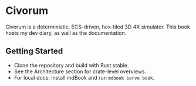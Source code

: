 # Civorum

Civorum is a deterministic, ECS-driven, hex-tiled 3D 4X simulator.
This book hosts my dev diary, as well as the documentation.

## Getting Started
- Clone the repository and build with Rust stable.
- See the Architecture section for crate-level overviews.
- For local docs: install mdBook and run `mdbook serve book`.

